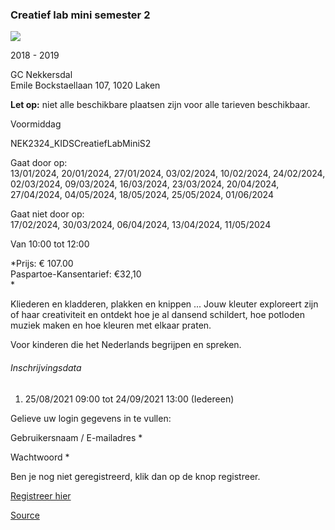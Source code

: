 ### Creatief lab mini semester 2

![](https://s3-eu-west-1.amazonaws.com/os-kwdo/prod/vgc/images/activity/6308bd400d4f3_NEK20_Cursussen_c_Wim_Wetsels-144.jpg)

2018 - 2019

GC Nekkersdal  
Emile Bockstaellaan 107, 1020 Laken

**Let op:** niet alle beschikbare plaatsen zijn voor alle tarieven beschikbaar.

Voormiddag

NEK2324_KIDSCreatiefLabMiniS2

Gaat door op:  
13/01/2024, 20/01/2024, 27/01/2024, 03/02/2024, 10/02/2024, 24/02/2024, 02/03/2024, 09/03/2024, 16/03/2024, 23/03/2024, 20/04/2024, 27/04/2024, 04/05/2024, 18/05/2024, 25/05/2024, 01/06/2024

Gaat niet door op:  
17/02/2024, 30/03/2024, 06/04/2024, 13/04/2024, 11/05/2024

Van 10:00 tot 12:00

*Prijs: € 107.00  
Paspartoe-Kansentarief: €32,10  
*

Kliederen en kladderen, plakken en knippen ... Jouw kleuter exploreert zijn of haar creativiteit en ontdekt hoe je al dansend schildert, hoe potloden muziek maken en hoe kleuren met elkaar praten.

Voor kinderen die het Nederlands begrijpen en spreken.

###### Inschrijvingsdata

1.  25/08/2021 09:00 tot 24/09/2021 13:00 (Iedereen)

Gelieve uw login gegevens in te vullen:

Gebruikersnaam / E-mailadres * 

Wachtwoord * 

  

Ben je nog niet geregistreerd, klik dan op de knop registreer.

[Registreer hier](/registration)

[Source](https://tickets.vgc.be/activity/subscribe/NEK2324_KIDSCreatiefLabMiniS2)